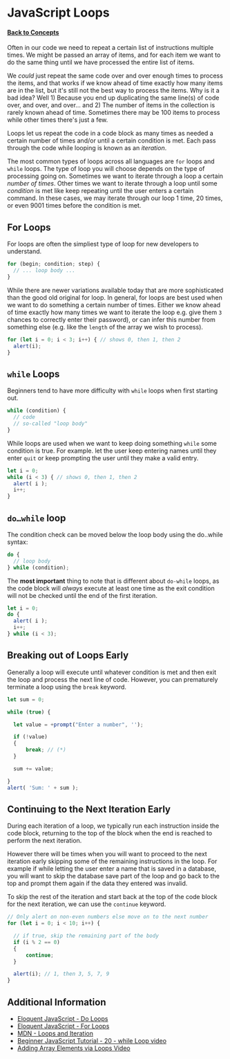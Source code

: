 # JavaScript Loops
#### [Back to Concepts](./README.md)
Often in our code we need to repeat a certain list of instructions multiple times. We might be passed an array of items, and for each item we want to do the same thing until we have processed the entire list of items.

We *could* just repeat the same code over and over enough times to process the items, and that works if we know ahead of time exactly how many items are in the list, but it's still not the best way to process the items. Why is it a bad idea? Well 1) Because you end up duplicating the same line(s) of code over, and over, and over... and 2) The number of items in the collection is rarely known ahead of time. Sometimes there may be 100 items to process while other times there's just a few.

Loops let us repeat the code in a code block as many times as needed a certain number of times and/or until a certain condition is met. Each pass through the code while looping is known as an *iteration*.

The most common types of loops across all languages are `for` loops and `while` loops. The type of loop you will choose depends on the type of processing going on. Sometimes we want to iterate through a loop a certain *number of times*. Other times we want to iterate through a loop until some *condition* is met like keep repeating until the user enters a certain command. In these cases, we may iterate through our loop 1 time, 20 times, or even 9001 times before the condition is met.

## For Loops
For loops are often the simpliest type of loop for new developers to understand. 
```js
for (begin; condition; step) {
  // ... loop body ...
}
```
While there are newer variations available today that are more sophisticated than the good old original for loop. In general, for loops are best used when we want to do something a certain number of times. Either we know ahead of time exactly how many times we want to iterate the loop e.g. give them `3` chances to correctly enter their password), or can infer this number from something else (e.g. like the `length` of the array we wish to process).
```js
for (let i = 0; i < 3; i++) { // shows 0, then 1, then 2
  alert(i);
}
```

## `while` Loops
Beginners tend to have more difficulty with `while` loops when first starting out.
```js
while (condition) {
  // code
  // so-called "loop body"
}
```
While loops are used when we want to keep doing something `while` some condition is true. For example. let the user keep entering names until they enter `quit` or keep prompting the user until they make a valid entry.
```js
let i = 0;
while (i < 3) { // shows 0, then 1, then 2
  alert( i );
  i++;
}
```

## `do…while` loop
The condition check can be moved below the loop body using the do..while syntax:
```js
do {
  // loop body
} while (condition);
```
The **most important** thing to note that is different about `do-while` loops, as the code block will *always* execute at least one time as the exit condition will not be checked until the end of the first iteration.
```js
let i = 0;
do {
  alert( i );
  i++;
} while (i < 3);
```
## Breaking out of Loops Early
Generally a loop will execute until whatever condition is met and then exit the loop and process the next line of code. However, you can prematurely terminate a loop using the `break` keyword.
```js
let sum = 0;

while (true) {

  let value = +prompt("Enter a number", '');

  if (!value) 
  {
      break; // (*)
  }

  sum += value;

}
alert( 'Sum: ' + sum );
```

## Continuing to the Next Iteration Early
During each iteration of a loop, we typically run each instruction inside the code block, returning to the top of the block when the end is reached to perform the next iteration.

However there will be times when you will want to proceed to the next iteration early skipping some of the remaining instructions in the loop. For example if while letting the user enter a name that is saved in a database, you will want to skip the database save part of the loop and go back to the top and prompt them again if the data they entered was invalid.

To skip the rest of the iteration and start back at the top of the code block for the next iteration, we can use the `continue` keyword.
```js
// Only alert on non-even numbers else move on to the next number
for (let i = 0; i < 10; i++) {

  // if true, skip the remaining part of the body
  if (i % 2 == 0) 
  {
      continue;
  }

  alert(i); // 1, then 3, 5, 7, 9
}
```

## Additional Information
- [Eloquent JavaScript - Do Loops](https://eloquentjavascript.net/02_program_structure.html#p_FIHE6k56BA)
- [Eloquent JavaScript - For Loops](https://eloquentjavascript.net/02_program_structure.html#h_oupMC+5FKN)
- [MDN - Loops and Iteration](https://developer.mozilla.org/en-US/docs/Web/JavaScript/Guide/Loops_and_iteration)
- [Beginner JavaScript Tutorial - 20 - while Loop video](https://youtu.be/QPFW_0blw9w)
- [Adding Array Elements via Loops Video](https://youtu.be/n6pCS-w1M3o)



